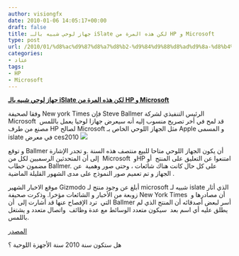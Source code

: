 ```yaml
---
author: visiongfx
date: 2010-01-06 14:05:17+00:00
draft: false
title: جهاز لوحي شبيه بالـ iSlate لكن هذه المرة من HP و Microsoft
type: post
url: /2010/01/%d8%ac%d9%87%d8%a7%d8%b2-%d9%84%d9%88%d8%ad%d9%8a-%d8%b4%d8%a8%d9%8a%d9%87-%d8%a8%d8%a7%d9%84%d9%80-islate-%d9%84%d9%83%d9%86-%d9%87%d8%b0%d9%87-%d8%a7%d9%84%d9%85%d8%b1%d8%a9-%d9%85%d9%86-hp-%d9%88-m/
categories:
- عتاد
tags:
- HP
- Microsoft
---
```


[**جهاز لوحي شبيه بالـ iSlate لكن هذه المرة من HP و Microsoft**](https://www.it-scoop.com/2010/01/%d8%ac%d9%87%d8%a7%d8%b2-%d9%84%d9%88%d8%ad%d9%8a-%d8%b4%d8%a8%d9%8a%d9%87-%d8%a8%d8%a7%d9%84%d9%80-islate-%d9%84%d9%83%d9%86-%d9%87%d8%b0%d9%87-%d8%a7%d9%84%d9%85%d8%b1%d8%a9-%d9%85%d9%86-hp-%d9%88-m/)


وفقا لصحيفة New york Times فإن Steve Ballmer الرئيس التنفيذي لشركة Microsoft  قد لمح في أخر تصريح منسوب إليه  أنه سيعرض جهازا لوحيا يعمل باللمس مصنع من طرف HP لصالح Microsoft مثل الجهاز اللوحي الخاص بـ Apple و المسمى islate في معرض ces2010
[![](https://www.it-scoop.com/wp-content/uploads/2010/01/microsoft-hp-tablet.jpg)
](https://www.it-scoop.com/2010/01/%d8%ac%d9%87%d8%a7%d8%b2-%d9%84%d9%88%d8%ad%d9%8a-%d8%b4%d8%a8%d9%8a%d9%87-%d8%a8%d8%a7%d9%84%d9%80-islate-%d9%84%d9%83%d9%86-%d9%87%d8%b0%d9%87-%d8%a7%d9%84%d9%85%d8%b1%d8%a9-%d9%85%d9%86-hp-%d9%88-m/)

و توقع Ballmer أن يكون الجهاز اللوحي متاحا للبيع منتصف هذه السنة  .و تجدر الإشارة إلى أن المتحدثين الرسميين لكل من  Microsoft  وHP امتنعوا عن التعليق على المنتج  أو مضمون خطاب Ballmer.
على كل حال كانت هناك شائعات ، وحتى صور وهمية  عن الجهاز  و تم تعميم  صور النموذج على مدى الشهور القليلة الماضية .

موقع  الاخبار الشهير Gizmodo أبلغ عن وجود منتج لـ microsoft  شبيه لـ islate الذي أثار زوبعة من الأخبار و الشائعات مؤخرا.
وذكرت صحيفة New York Times  أن مصادرها و التي  ترد الإفصاح عنها قد أشارت إلى   أن Ballmer أسر لبعض أصدقائه أن المنتج  الذي لم يطلق عليه أي اسم بعد  سيكون متعدد الوسائط مع عدة وظائف  واتصال متعدد و يشتغل باللمس.

[المصدر](http://www.digitaltrends.com/gadgets/ballmer-to-reveal-microsofthp-slate-device-during-keynote-speech/)

هل ستكون سنة 2010 سنة الأجهزة اللوحية ؟

